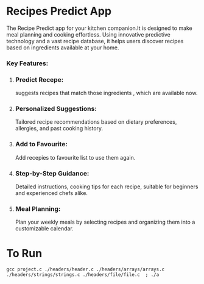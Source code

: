 # Recipes Predict App

The Recipe Predict app for your kitchen companion.It is designed to make meal planning and cooking effortless. Using innovative predictive technology and a vast recipe database, it helps users discover recipes based on ingredients available at your home.

### Key Features:

1. <h3><b>Predict Recepe:</b></h3> suggests recipes that match those ingredients , which are available now.

2. <h3><b>Personalized Suggestions:</b></h3>Tailored recipe recommendations based on dietary preferences, allergies, and past cooking history.

3. <h3><b>Add to Favourite:</b></h3> Add recepies to favourite list to use them again.

4. <h3><b>Step-by-Step Guidance:</b></h3> Detailed instructions, cooking tips for each recipe, suitable for beginners and experienced chefs alike.

5. <h3><b>Meal Planning:</b></h3>  Plan your weekly meals by selecting recipes and organizing them into a customizable calendar.




# To Run

    gcc project.c ./headers/header.c ./headers/arrays/arrays.c ./headers/strings/strings.c ./headers/file/file.c  ; ./a